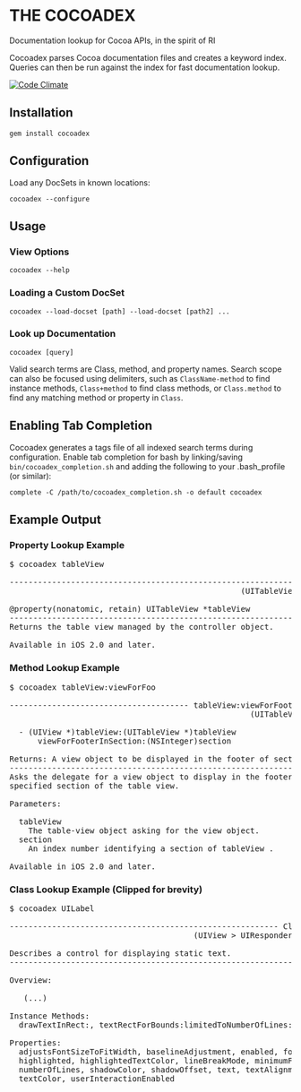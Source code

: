 # THE COCOADEX

Documentation lookup for Cocoa APIs, in the spirit of RI

Cocoadex parses Cocoa documentation files and creates a keyword index. Queries can then be run against the index for fast documentation lookup.

[![Code Climate](https://codeclimate.com/badge.png)](https://codeclimate.com/github/kattrali/cocoadex)


## Installation

    gem install cocoadex

## Configuration

Load any DocSets in known locations:

    cocoadex --configure

## Usage

### View Options

    cocoadex --help


### Loading a Custom DocSet

    cocoadex --load-docset [path] --load-docset [path2] ...


### Look up Documentation

    cocoadex [query]

Valid search terms are Class, method, and property names. Search scope can also be focused using delimiters, such as `ClassName-method` to find instance methods, `Class+method` to find class methods, or `Class.method` to find any matching method or property in `Class`.


## Enabling Tab Completion

Cocoadex generates a tags file of all indexed search terms during configuration. Enable tab completion for bash by linking/saving `bin/cocoadex_completion.sh` and adding the following to your .bash_profile (or similar):

    complete -C /path/to/cocoadex_completion.sh -o default cocoadex

## Example Output

### Property Lookup Example

<pre>
$ cocoadex tableView

-------------------------------------------------------------- tableView
                                                 (UITableViewController)

@property(nonatomic, retain) UITableView *tableView
------------------------------------------------------------------------
Returns the table view managed by the controller object.

Available in iOS 2.0 and later.
</pre>


### Method Lookup Example

<pre>
$ cocoadex tableView:viewForFoo

-------------------------------------- tableView:viewForFooterInSection:
                                                   (UITableViewDelegate)

  - (UIView *)tableView:(UITableView *)tableView
      viewForFooterInSection:(NSInteger)section

Returns: A view object to be displayed in the footer of section .
------------------------------------------------------------------------
Asks the delegate for a view object to display in the footer of the
specified section of the table view.

Parameters:

  tableView
    The table-view object asking for the view object.
  section
    An index number identifying a section of tableView .

Available in iOS 2.0 and later.
</pre>

### Class Lookup Example (Clipped for brevity)

<pre>
$ cocoadex UILabel

--------------------------------------------------------- Class: UILabel
                                       (UIView > UIResponder > NSObject)

Describes a control for displaying static text.
------------------------------------------------------------------------

Overview:

   (...)

Instance Methods:
  drawTextInRect:, textRectForBounds:limitedToNumberOfLines:

Properties:
  adjustsFontSizeToFitWidth, baselineAdjustment, enabled, font,
  highlighted, highlightedTextColor, lineBreakMode, minimumFontSize,
  numberOfLines, shadowColor, shadowOffset, text, textAlignment,
  textColor, userInteractionEnabled

</pre>